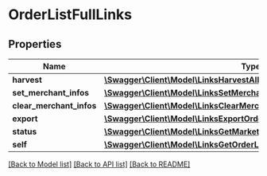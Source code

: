 # OrderListFullLinks

## Properties
Name | Type | Description | Notes
------------ | ------------- | ------------- | -------------
**harvest** | [**\Swagger\Client\Model\LinksHarvestAllLink**](LinksHarvestAllLink.md) |  | 
**set_merchant_infos** | [**\Swagger\Client\Model\LinksSetMerchantOrderInfoListLink**](LinksSetMerchantOrderInfoListLink.md) |  | 
**clear_merchant_infos** | [**\Swagger\Client\Model\LinksClearMerchantOrderInfoListLink**](LinksClearMerchantOrderInfoListLink.md) |  | 
**export** | [**\Swagger\Client\Model\LinksExportOrdersLink**](LinksExportOrdersLink.md) |  | 
**status** | [**\Swagger\Client\Model\LinksGetMarketplaceAccountsSynchronizationLink**](LinksGetMarketplaceAccountsSynchronizationLink.md) |  | 
**self** | [**\Swagger\Client\Model\LinksGetOrderListFullLink**](LinksGetOrderListFullLink.md) |  | 

[[Back to Model list]](../README.md#documentation-for-models) [[Back to API list]](../README.md#documentation-for-api-endpoints) [[Back to README]](../README.md)


